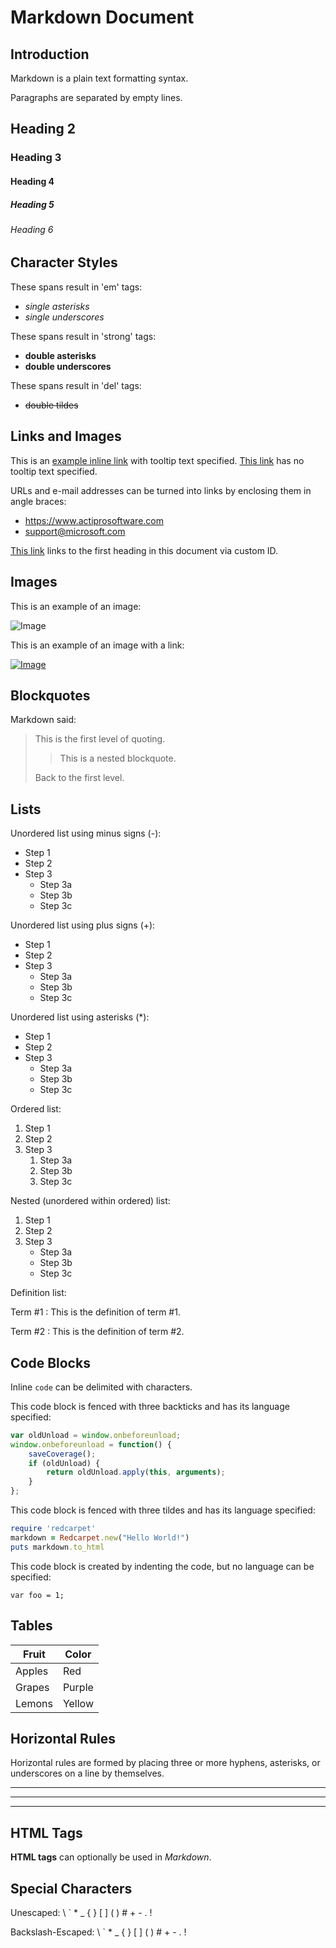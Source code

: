 # Markdown Document

## Introduction

Markdown is a plain text formatting syntax.

Paragraphs are separated by empty lines.

## Heading 2

### Heading 3

#### Heading 4

##### Heading 5

###### Heading 6

## Character Styles

These spans result in 'em' tags:

- *single asterisks*
- _single underscores_

These spans result in 'strong' tags:

- **double asterisks**
- __double underscores__

These spans result in 'del' tags:

- ~~double tildes~~

## Links and Images

This is an [example inline link](https://www.actiprosoftware.com "Actipro Software") with tooltip text specified.
[This link](https://www.actiprosoftware.com) has no tooltip text specified.

URLs and e-mail addresses can be turned into links by enclosing them in angle braces:

- <https://www.actiprosoftware.com>  
- <support@microsoft.com>

[This link](#markdown-document) links to the first heading in this document via custom ID.

## Images

This is an example of an image:

![Image](https://www.microsoft.com/favicon.ico)

This is an example of an image with a link:

[![Image](https://www.google.com/favicon.ico)](https://www.google.com)

## Blockquotes

Markdown said:

> This is the first level of quoting.
>
> > This is a nested blockquote.
>
> Back to the first level.

## Lists

Unordered list using minus signs (-):

- Step 1
- Step 2
- Step 3
  - Step 3a
  - Step 3b
  - Step 3c

Unordered list using plus signs (+):

+ Step 1
+ Step 2
+ Step 3
  + Step 3a
  + Step 3b
  + Step 3c

Unordered list using asterisks (*):

* Step 1
* Step 2
* Step 3
  * Step 3a
  * Step 3b
  * Step 3c

Ordered list:

1. Step 1
1. Step 2
1. Step 3
    1. Step 3a
    1. Step 3b
    1. Step 3c

Nested (unordered within ordered) list:

1. Step 1
1. Step 2
1. Step 3
    - Step 3a
    - Step 3b
    - Step 3c

Definition list:

Term #1
: This is the definition of term #1.

Term #2
: This is the definition of term #2.

## Code Blocks

Inline `code` can be delimited with characters.

This code block is fenced with three backticks and has its language specified:

```javascript
var oldUnload = window.onbeforeunload;
window.onbeforeunload = function() {
    saveCoverage();
    if (oldUnload) {
        return oldUnload.apply(this, arguments);
    }
};
```

This code block is fenced with three tildes and has its language specified:

~~~ruby
require 'redcarpet'
markdown = Redcarpet.new("Hello World!")
puts markdown.to_html
~~~

This code block is created by indenting the code, but no language can be specified:

    var foo = 1;

## Tables

| Fruit  | Color  |
|--------|--------|
| Apples | Red    |
| Grapes | Purple |
| Lemons | Yellow |

## Horizontal Rules

Horizontal rules are formed by placing three or more hyphens, asterisks, or underscores on a line by themselves.

---

***

___

## HTML Tags

<strong>HTML tags</strong> can optionally be used in <em>Markdown</em>.

## Special Characters

Unescaped:
\ ` * _ { } [ ] ( ) # + - . !

Backslash-Escaped:
\\ \` \* \_ \{ \} \[ \] \( \) \# \+ \- \. \!